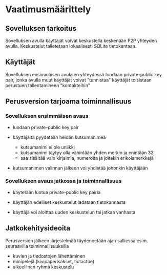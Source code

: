 # Vaatimusmäärittely

## Sovelluksen tarkoitus

Sovelluksen avulla käyttäjät voivat keskustella keskenään P2P yhteyden avulla. Keskustelut talletetaan lokaalisesti SQLite tietokantaan. 

## Käyttäjät

Sovelluksen ensimmäisen avuksen yhteydessä luodaan private-public key pair, jonka avulla muut käyttäjät voivat "tunnistaa" käyttäjät toisistaan perustuen tallentamineen "kontakteihin"

## Perusversion tarjoama toiminnallisuus

### Sovelluksen ensimmäisen avaus

- luodaan private-public key pair

- käyttäjältä pyydetään heidän kutsumanimeä
	- kutsumanimi ei ole uniikki
	- kutsumanimi täytyy olla vähintään yhden merkin ja enintään 32
	- saa sisältää vain kirjaimia, numeroita ja joitakin erikoismerkkejä
	
- kutsumanimen valinnan jälkeen voi yhdistää johonkin käyttäjään

### Sovelluksen avaus jatkossa ja toiminnallisuus

- käytetään luotua private-public key pairia

- käyttäjän edelliset keskustelut ladataan tietokannasta

- käyttäjä voi aloittaa uuden keskustelun tai jatkaa vanhasta

## Jatkokehitysideoita

Perusversion jälkeen järjestelmää täydennetään ajan salliessa esim. seuraavilla toiminnallisuuksilla

- kuvien ja tiedostojen lähettäminen
- minipelejä (kivipaperisakset, tictactoe)
- alkeellinen ryhmä keskustelu